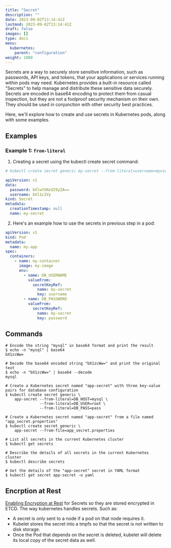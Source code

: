 ```yaml
---
title: "Secret"
description: ""
date: 2023-09-02T13:14:41Z
lastmod: 2023-09-02T13:14:41Z
draft: false
images: []
type: docs
menu:
  kubernetes:
    parent: "configuration"
weight: 1080
---
```


Secrets are a way to securely store sensitive information, such as passwords, API keys, and tokens, that your applications or services running within pods may need. Kubernetes provides a built-in resource called "Secrets" to help manage and distribute these sensitive data securely. Secrets are encoded in base64 encoding to protect them from casual inspection, but they are not a foolproof security mechanism on their own. They should be used in conjunction with other security best practices.

Here, we'll explore how to create and use secrets in Kubernetes pods, along with some examples.

## Examples

### Example 1: `from-literal`

1. Creating a secret using the kubectl create secret command:

```yaml
# kubectl create secret generic my-secret --from-literal=username=myuser --from-literal=password=mypassword

apiVersion: v1
data:
  password: bXlwYXNzd29yZA==
  username: bXl1c2Vy
kind: Secret
metadata:
  creationTimestamp: null
  name: my-secret
```

2. Here's an example how to use the secrets in previous step in a pod:

```yaml
apiVersion: v1
kind: Pod
metadata:
  name: my-app
spec:
  containers:
    - name: my-container
      image: my-image
      env:
        - name: DB_USERNAME
          valueFrom:
            secretKeyRef:
              name: my-secret
              key: username
        - name: DB_PASSWORD
          valueFrom:
            secretKeyRef:
              name: my-secret
              key: password
```

## Commands
```shell
# Encode the string "mysql" in base64 format and print the result
$ echo -n "mysql" | base64
bX1zcWw=

# Decode the base64 encoded string "bX1zcWw=" and print the original text
$ echo -n "bX1zcWw=" | base64 --decode
mysql

# Create a Kubernetes secret named "app-secret" with three key-value pairs for database configuration
$ kubectl create secret generic \
    app-secret --from-literal=DB_HOST=mysql \
               --from-literal=DB_USER=root \
               --from-literal=DB_PASS=pass

# Create a Kubernetes secret named "app-secret" from a file named "app_secret.properties"
$ kubectl create secret generic \
    app-secret --from-file=app_secret.properties

# List all secrets in the current Kubernetes cluster
$ kubectl get secrets

# Describe the details of all secrets in the current Kubernetes cluster
$ kubectl describe secrets

# Get the details of the "app-secret" secret in YAML format
$ kubectl get secret app-secret -o yaml
```

## Encrption at Rest

[Enabling Encryption at Rest](https://kubernetes.io/docs/tasks/administer-cluster/encrypt-data/) for Secrets so they are stored encrypted in ETCD.
The way kubernetes handles secrets. Such as:
  * A secret is only sent to a node if a pod on that node requires it.
  * Kubelet stores the secret into a tmpfs so that the secret is not written to disk storage.
  * Once the Pod that depends on the secret is deleted, kubelet will delete its local copy of the secret data as well.
